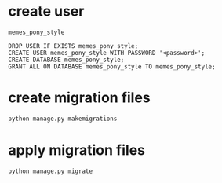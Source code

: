 # create user
`memes_pony_style`

```postgresql
DROP USER IF EXISTS memes_pony_style;
CREATE USER memes_pony_style WITH PASSWORD '<password>';
CREATE DATABASE memes_pony_style;
GRANT ALL ON DATABASE memes_pony_style TO memes_pony_style;
```

# create migration files
```bash
python manage.py makemigrations
```

# apply migration files
```bash
python manage.py migrate
```

